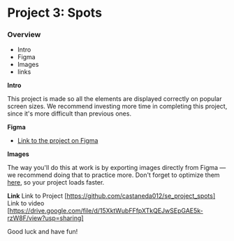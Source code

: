 # Project 3: Spots

### Overview

- Intro
- Figma
- Images
- links

**Intro**

This project is made so all the elements are displayed correctly on popular screen sizes. We recommend investing more time in completing this project, since it's more difficult than previous ones.

**Figma**

- [Link to the project on Figma](https://www.figma.com/file/BBNm2bC3lj8QQMHlnqRsga/Sprint-3-Project-%E2%80%94-Spots?type=design&node-id=2%3A60&mode=design&t=afgNFybdorZO6cQo-1)

**Images**

The way you'll do this at work is by exporting images directly from Figma — we recommend doing that to practice more. Don't forget to optimize them [here](https://tinypng.com/), so your project loads faster.

**Link**
Link to Project [https://github.com/castaneda012/se_project_spots]
Link to video [https://drive.google.com/file/d/15XktWubFFfpXTkQEJwSEpGAE5k-rzW8F/view?usp=sharing]

Good luck and have fun!
